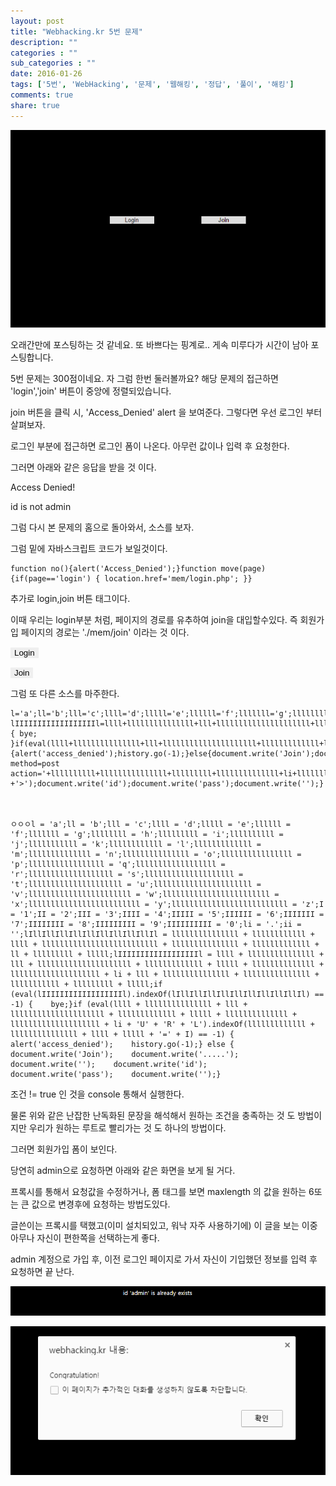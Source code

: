 ```yaml
---
layout: post
title: "Webhacking.kr 5번 문제"
description: ""
categories : ""
sub_categories : ""
date: 2016-01-26
tags: ['5번', 'WebHacking', '문제', '웹해킹', '정답', '풀이', '해킹']
comments: true
share: true
---
```


![](/assets/images/posts/495/22473E3C56A6FA691B8FCD.PNG)

  

  

오래간만에 포스팅하는 것 같네요. 또 바쁘다는 핑계로.. 게속 미루다가 시간이 남아 포스팅합니다.

5번 문제는 300점이네요. 자 그럼 한번 둘러볼까요? 해당 문제의 접근하면 'login','join' 버튼이 중앙에 정렬되있습니다.

  

join 버튼을 클릭 시, 'Access_Denied' alert 을 보여준다. 그렇다면 우선 로그인 부터 살펴보자.

로그인 부분에 접근하면 로그인 폼이 나온다. 아무런 값이나 입력 후 요청한다.

  

그러면 아래와 같은 응답을 받을 것 이다.

  

Access Denied!

id is not admin

  

그럼 다시 본 문제의 홈으로 돌아와서, 소스를 보자.

그럼 밑에 자바스크립트 코드가 보일것이다.

  

    function no(){alert('Access_Denied');}function move(page){if(page=='login') { location.href='mem/login.php'; }}

  

추가로 login,join 버튼 태그이다.

이때 우리는 login부분 처럼, 페이지의 경로를 유추하여 join을 대입할수있다. 즉 회원가입 페이지의 경로는 './mem/join'
이라는 것 이다.

  

<input type="button" value="Login"
style="border:0;width:100;background=black;color=green"
onmouseover="this.focus();" onclick="move('login');">

<input type="button" value="Join"
style="border:0;width:100;background=black;color=blue"
onmouseover="this.focus();" onclick="no();" class="">

  

그럼 또 다른 소스를 마주한다.

    l='a';ll='b';lll='c';llll='d';lllll='e';llllll='f';lllllll='g';llllllll='h';lllllllll='i';llllllllll='j';lllllllllll='k';llllllllllll='l';lllllllllllll='m';llllllllllllll='n';lllllllllllllll='o';llllllllllllllll='p';lllllllllllllllll='q';llllllllllllllllll='r';lllllllllllllllllll='s';llllllllllllllllllll='t';lllllllllllllllllllll='u';llllllllllllllllllllll='v';lllllllllllllllllllllll='w';llllllllllllllllllllllll='x';lllllllllllllllllllllllll='y';llllllllllllllllllllllllll='z';I='1';II='2';III='3';IIII='4';IIIII='5';IIIIII='6';IIIIIII='7';IIIIIIII='8';IIIIIIIII='9';IIIIIIIIII='0';li='.';ii='';lIllIllIllIllIllIllIllIllIllIl=lllllllllllllll+llllllllllll+llll+llllllllllllllllllllllllll+lllllllllllllll+lllllllllllll+ll+lllllllll+lllll;
    lIIIIIIIIIIIIIIIIIIl=llll+lllllllllllllll+lll+lllllllllllllllllllll+lllllllllllll+lllll+llllllllllllll+llllllllllllllllllll+li+lll+lllllllllllllll+lllllllllllllll+lllllllllll+lllllllll+lllll;if(eval(lIIIIIIIIIIIIIIIIIIl).indexOf(lIllIllIllIllIllIllIllIllIllIl)==-1) { bye; }if(eval(llll+lllllllllllllll+lll+lllllllllllllllllllll+lllllllllllll+lllll+llllllllllllll+llllllllllllllllllll+li+'U'+'R'+'L').indexOf(lllllllllllll+lllllllllllllll+llll+lllll+'='+I)==-1){alert('access_denied');history.go(-1);}else{document.write('Join');document.write('.....');document.write('<form method=post action='+llllllllll+lllllllllllllll+lllllllll+llllllllllllll+li+llllllllllllllll+llllllll+llllllllllllllll
    +'>');document.write('id');document.write('pass');document.write('');}

  

    ㅇㅇㅇl = 'a';ll = 'b';lll = 'c';llll = 'd';lllll = 'e';llllll = 'f';lllllll = 'g';llllllll = 'h';lllllllll = 'i';llllllllll = 'j';lllllllllll = 'k';llllllllllll = 'l';lllllllllllll = 'm';llllllllllllll = 'n';lllllllllllllll = 'o';llllllllllllllll = 'p';lllllllllllllllll = 'q';llllllllllllllllll = 'r';lllllllllllllllllll = 's';llllllllllllllllllll = 't';lllllllllllllllllllll = 'u';llllllllllllllllllllll = 'v';lllllllllllllllllllllll = 'w';llllllllllllllllllllllll = 'x';lllllllllllllllllllllllll = 'y';llllllllllllllllllllllllll = 'z';I = '1';II = '2';III = '3';IIII = '4';IIIII = '5';IIIIII = '6';IIIIIII = '7';IIIIIIII = '8';IIIIIIIII = '9';IIIIIIIIII = '0';li = '.';ii = '';lIllIllIllIllIllIllIllIllIllIl = lllllllllllllll + llllllllllll + llll + llllllllllllllllllllllllll + lllllllllllllll + lllllllllllll + ll + lllllllll + lllll;lIIIIIIIIIIIIIIIIIIl = llll + lllllllllllllll + lll + lllllllllllllllllllll + lllllllllllll + lllll + llllllllllllll + llllllllllllllllllll + li + lll + lllllllllllllll + lllllllllllllll + lllllllllll + lllllllll + lllll;if (eval(lIIIIIIIIIIIIIIIIIIl).indexOf(lIllIllIllIllIllIllIllIllIllIl) == -1) {    bye;}if (eval(llll + lllllllllllllll + lll + lllllllllllllllllllll + lllllllllllll + lllll + llllllllllllll + llllllllllllllllllll + li + 'U' + 'R' + 'L').indexOf(lllllllllllll + lllllllllllllll + llll + lllll + '=' + I) == -1) {    alert('access_denied');    history.go(-1);} else {    document.write('Join');    document.write('.....');    document.write('');    document.write('id');    document.write('pass');    document.write('');}

조건 != true 인 것을 console 통해서 실행한다.

물론 위와 같은 난잡한 난독화된 문장을 해석해서 원하는 조건을 충족하는 것 도 방법이지만 우리가 원하는 루트로 빨리가는 것 도 하나의
방법이다.

그러면 회원가입 폼이 보인다.

  

당연히 admin으로 요청하면 아래와 같은 화면을 보게 될 거다.

프록시를 통해서 요청값을 수정하거나, 폼 태그를 보면 maxlength 의 값을 원하는 6또는 큰 값으로 변경후에 요청하는 방법도있다.

글쓴이는 프록시를 택했고(이미 설치되있고, 워낙 자주 사용하기에) 이 글을 보는 이중 아무나 자신이 편한쪽을 선택하는게 좋다.

admin 계정으로 가입 후, 이전 로그인 페이지로 가서 자신이 기입했던 정보를 입력 후 요청하면 끝 난다.

  

  

![](/assets/images/posts/495/275A8F3D56A7007F1F2CDD.PNG)

  

  

  

![](/assets/images/posts/495/2605843756A7042D2181E8.PNG)

  

  

